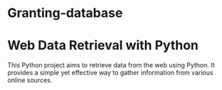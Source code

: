 # Granting-database
# Web Data Retrieval with Python

This Python project aims to retrieve data from the web using Python. It provides a simple yet effective way to gather information from various online sources.
